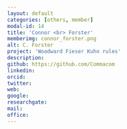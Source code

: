 ```yaml
---
layout: default
categories: [others, member]
modal-id: 14
title: 'Connor <br> Forster'
memberimg: connor_forster.png
alt: C. Forster
project: 'Woodward Fieser Kuhn rules'
description:
github: https://github.com/Commacom
linkedin:
orcid:
twitter:
web:
google:
researchgate:
mail:
office:
---
```

